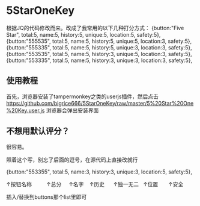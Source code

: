 # 5StarOneKey
根据JQ的代码修改而来。改成了我常用的以下几种打分方式：
{button:"Five Star", total:5, name:5, history:5, unique:5, location:5, safety:5},
{button:"555535", total:5, name:5, history:5, unique:5, location:3, safety:5},
{button:"555335", total:5, name:5, history:5, unique:3, location:3, safety:5},
{button:"553535", total:5, name:5, history:3, unique:5, location:3, safety:5},
{button:"553335", total:5, name:5, history:3, unique:3, location:3, safety:5},

使用教程
-------------
首先，浏览器安装了tampermonkey之类的userjs插件，然后点击
https://github.com/bigrice666/5StarOneKey/raw/master/5%20Star%20One%20Key.user.js
浏览器会弹出安装界面

不想用默认评分？
-------------
很容易。

照着这个写，别忘了后面的逗号，在源代码上直接改就行

{button:"553355", total:5, name:3, history:3, unique:3, location:5, safety:5},

↑按钮名称          ↑总分     ↑名字    ↑历史      ↑独一无二   ↑位置       ↑安全

插入/替换到buttons那个list里即可
